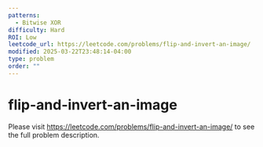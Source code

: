 ```yaml
---
patterns:
  - Bitwise XOR
difficulty: Hard
ROI: Low
leetcode_url: https://leetcode.com/problems/flip-and-invert-an-image/
modified: 2025-03-22T23:48:14-04:00
type: problem
order: ""
---
```


# flip-and-invert-an-image

Please visit https://leetcode.com/problems/flip-and-invert-an-image/ to see the full problem description.

